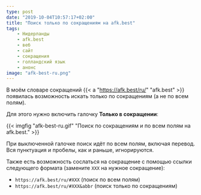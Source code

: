 ```yaml
---
type: post
date: "2019-10-04T10:57:17+02:00"
title: "Поиск только по сокращениям на afk.best"
tags:
    - Нидерланды
    - afk.best
    - веб
    - сайт
    - сокращения
    - голландский язык
    - анонс
image: "afk-best-ru.png"
---
```


В моём словаре сокращений {{< a "https://afk.best/ru/" "afk.best" >}} появилась возможность искать только по сокращениям (а не по всем полям).

<!--more-->

Для этого нужно включить галочку **Только в сокращении**:

{{< imgfig "afk-best-ru.gif" "Поиск по сокращениям и по всем полям на afk.best." >}}

При выключенной галочке поиск идёт по всем полям, включая перевод. Вся пунктуация и пробелы, как и раньше, игнорируются.

Также есть возможность сослаться на сокращение с помощью ссылки следующего формата (замените `XXX` на нужное сокращение):

* `https://afk.best/ru/#XXX` (поиск по всем полям)
* `https://afk.best/ru/#XXX&abbr` (поиск только по сокращениям)